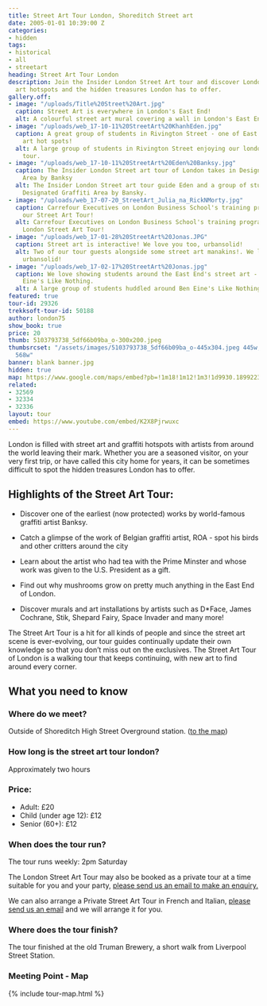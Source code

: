 ```yaml
---
title: Street Art Tour London, Shoreditch Street art
date: 2005-01-01 10:39:00 Z
categories:
- hidden
tags:
- historical
- all
- streetart
heading: Street Art Tour London
description: Join the Insider London Street Art tour and discover London's street
  art hotspots and the hidden treasures London has to offer.
gallery.off:
- image: "/uploads/Title%20Street%20Art.jpg"
  caption: Street Art is everywhere in London's East End!
  alt: A colourful street art mural covering a wall in London's East End!
- image: "/uploads/web_17-10-11%20StreetArt%20KhanhEden.jpg"
  caption: A great group of students in Rivington Street - one of East Londons street
    art hot spots!
  alt: A large group of students in Rivington Street enjoying our london street art
    tour.
- image: "/uploads/web_17-10-11%20StreetArt%20Eden%20Banksy.jpg"
  caption: The Insider London Street art tour of London takes in Designated Graffiti
    Area by Banksy
  alt: The Insider London Street art tour guide Eden and a group of students alongside
    Designated Graffiti Area by Bansky.
- image: "/uploads/web_17-07-20_StreetArt_Julia_na_RickNMorty.jpg"
  caption: Carrefour Executives on London Business School's training programme on
    our Street Art Tour!
  alt: Carrefour Executives on London Business School's training programme on our
    London Street Art Tour!
- image: "/uploads/web_17-01-28%20StreetArt%20Jonas.JPG"
  caption: Street art is interactive! We love you too, urbansolid!
  alt: Two of our tour guests alongside some street art manakins!. We love you too,
    urbansolid!
- image: "/uploads/web_17-02-17%20StreetArt%20Jonas.jpg"
  caption: We love showing students around the East End's street art - here it's Ben
    Eine's Like Nothing.
  alt: A large group of students huddled around Ben Eine's Like Nothing.
featured: true
tour-id: 29326
trekksoft-tour-id: 50188
author: london75
show_book: true
price: 20
thumb: 5103793738_5df66b09ba_o-300x200.jpeg
thumbsrcset: "/assets/images/5103793738_5df66b09ba_o-445x304.jpeg 445w, /assets/images/5103793738_5df66b09ba_o-568x388.jpeg
  568w"
banner: blank banner.jpg
hidden: true
map: https://www.google.com/maps/embed?pb=!1m18!1m12!1m3!1d9930.18992237212!2d-0.08116377516709032!3d51.521517516813866!2m3!1f0!2f0!3f0!3m2!1i1024!2i768!4f13.1!3m3!1m2!1s0x48761cb7237e45d3%3A0x832e68d6f5c3b9b0!2sShoreditch+High+Street!5e0!3m2!1sen!2s!4v1431588607125
related:
- 32569
- 32334
- 32336
layout: tour
embed: https://www.youtube.com/embed/K2X8Pjrwuxc
---
```


London is filled with street art and graffiti hotspots with artists from around the world leaving their mark. Whether you are a seasoned visitor, on your very first trip, or have called this city home for years, it can be sometimes difficult to spot the hidden treasures London has to offer.

## Highlights of the Street Art Tour:

- Discover one of the earliest (now protected) works by world-famous graffiti artist Banksy.

- Catch a glimpse of the work of Belgian graffiti artist, ROA - spot his birds and other critters around the city

- Learn about the artist who had tea with the Prime Minster and whose work was given to the U.S. President as a gift.

- Find out why mushrooms grow on pretty much anything in the East End of London.

- Discover murals and art installations by artists such as D*Face, James Cochrane, Stik, Shepard Fairy, Space Invader and many more!

The Street Art Tour is a hit for all kinds of people and since the street art scene is ever-evolving, our tour guides continually update their own knowledge so that you don’t miss out on the exclusives. The Street Art Tour of London is a walking tour that keeps continuing, with new art to find around every corner.

## What you need to know

### Where do we meet?

Outside of Shoreditch High Street Overground station. ([to the map](#map))

### How long is the street art tour london?

Approximately two hours            

### Price:
- Adult: £20
- Child (under age 12): £12
- Senior (60+): £12

### When does the tour run?

The tour runs weekly: 2pm Saturday

The London Street Art Tour may also be booked as a private tour at a time suitable for you and your party, <a href="/contact-us/">please send us an email to make an enquiry.</a>

We can also arrange a Private Street Art Tour in French and Italian, <a href="/contact-us/">please send us an email</a> and we will arrange it for you.

### Where does the tour finish?

The tour finished at the old Truman Brewery, a short walk from Liverpool Street Station.

<h3 id="map">Meeting Point - Map</h3>
{% include tour-map.html %}
